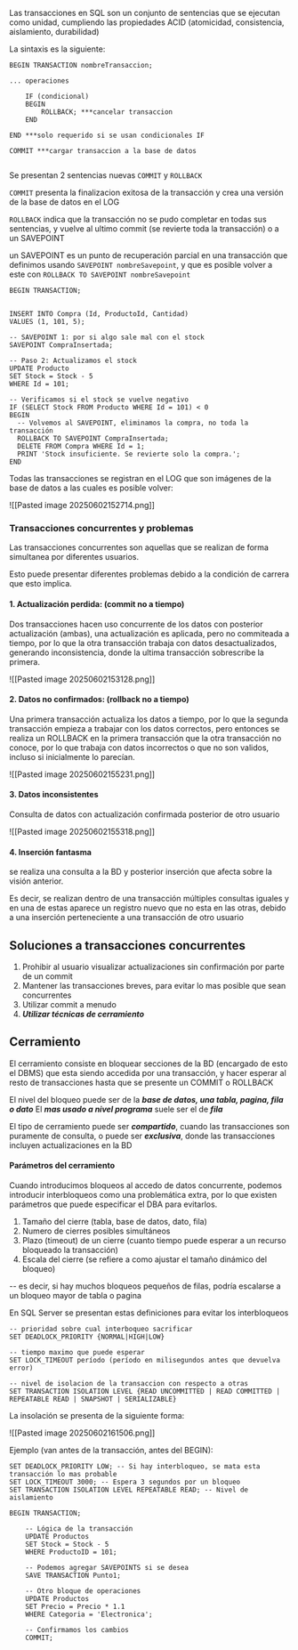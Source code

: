 Las transacciones en SQL son un conjunto de sentencias que se ejecutan como unidad, cumpliendo las propiedades ACID (atomicidad, consistencia, aislamiento, durabilidad)

La sintaxis es la siguiente:

```
BEGIN TRANSACTION nombreTransaccion;

... operaciones

	IF (condicional) 
	BEGIN 
		ROLLBACK; ***cancelar transaccion
	END

END ***solo requerido si se usan condicionales IF

COMMIT ***cargar transaccion a la base de datos


```


Se presentan 2 sentencias nuevas `COMMIT` y `ROLLBACK`

`COMMIT` presenta la finalizacion exitosa de la transacción y crea una versión de la base de datos en el LOG

`ROLLBACK` indica que la transacción no se pudo completar en todas sus sentencias, y vuelve al ultimo commit (se revierte toda la transacción) o a un  SAVEPOINT

un SAVEPOINT es un punto de recuperación parcial en una transacción que definimos usando `SAVEPOINT nombreSavepoint`, y que es posible volver a este con `ROLLBACK TO SAVEPOINT nombreSavepoint` 

```
BEGIN TRANSACTION;


INSERT INTO Compra (Id, ProductoId, Cantidad)
VALUES (1, 101, 5);

-- SAVEPOINT 1: por si algo sale mal con el stock
SAVEPOINT CompraInsertada;

-- Paso 2: Actualizamos el stock
UPDATE Producto
SET Stock = Stock - 5
WHERE Id = 101;

-- Verificamos si el stock se vuelve negativo
IF (SELECT Stock FROM Producto WHERE Id = 101) < 0
BEGIN
  -- Volvemos al SAVEPOINT, eliminamos la compra, no toda la transacción
  ROLLBACK TO SAVEPOINT CompraInsertada;
  DELETE FROM Compra WHERE Id = 1;
  PRINT 'Stock insuficiente. Se revierte solo la compra.';
END

```

Todas las transacciones se registran en el LOG que son imágenes de la base de datos a las cuales es posible volver:

![[Pasted image 20250602152714.png]]

### Transacciones concurrentes y problemas

Las transacciones concurrentes son aquellas que se realizan de forma simultanea por diferentes usuarios.

Esto puede presentar diferentes problemas debido a la condición de carrera que esto implica.

#### 1. Actualización perdida: (commit no a tiempo)

Dos transacciones hacen uso concurrente de los datos con posterior actualización (ambas), una actualización es aplicada, pero no commiteada a tiempo, por lo que la otra transacción trabaja con datos desactualizados, generando inconsistencia, donde la ultima transacción sobrescribe la primera. 

![[Pasted image 20250602153128.png]]

#### 2. Datos no confirmados: (rollback no a tiempo)

Una primera transacción actualiza los datos a tiempo, por lo que la segunda transacción empieza a trabajar con los datos correctos, pero entonces se realiza un ROLLBACK en la primera transacción que la otra transacción no conoce, por lo que trabaja con datos incorrectos o que no son validos, incluso si inicialmente lo parecían.

![[Pasted image 20250602155231.png]]
#### 3. Datos inconsistentes

Consulta de datos con actualización confirmada posterior de otro usuario

![[Pasted image 20250602155318.png]]

#### 4. Inserción fantasma

se realiza una consulta a la BD y posterior inserción que afecta sobre la visión anterior.

Es decir, se realizan dentro de una transacción múltiples consultas iguales y en una de estas aparece un registro nuevo que no esta en las otras, debido a una inserción perteneciente a una transacción de otro usuario


## Soluciones a transacciones concurrentes

1. Prohibir al usuario visualizar actualizaciones sin confirmación por parte de un commit
2. Mantener las transacciones breves, para evitar lo mas posible que sean concurrentes
3. Utilizar commit a menudo
4. ***Utilizar técnicas de cerramiento***

## Cerramiento

El cerramiento consiste en bloquear secciones de la BD (encargado de esto el DBMS) que esta siendo accedida por una transacción, y hacer esperar al resto de transacciones hasta que se presente un COMMIT o ROLLBACK

El nivel del bloqueo puede ser de la ***base de datos, una tabla, pagina, fila o dato***
El ***mas usado a nivel programa*** suele ser el de ***fila***

El tipo de cerramiento puede ser ***compartido***, cuando las transacciones son puramente de consulta, o puede ser ***exclusiva***, donde las transacciones incluyen actualizaciones en la BD

#### Parámetros del cerramiento

Cuando introducimos bloqueos al accedo de datos concurrente, podemos introducir interbloqueos como una problemática extra, por lo que existen parámetros que puede especificar el DBA para evitarlos.

1. Tamaño del cierre (tabla, base de datos, dato, fila)
2. Numero de cierres posibles simultáneos
3. Plazo (timeout) de un cierre (cuanto tiempo puede esperar a un recurso bloqueado la transacción)
4. Escala del cierre (se refiere a como ajustar el tamaño dinámico del bloqueo)

-- es decir, si hay muchos bloqueos pequeños de filas, podría escalarse a un bloqueo mayor de tabla o pagina

En SQL Server se presentan estas definiciones para evitar los interbloqueos

```
-- prioridad sobre cual interboqueo sacrificar
SET DEADLOCK_PRIORITY {NORMAL|HIGH|LOW}

-- tiempo maximo que puede esperar
SET LOCK_TIMEOUT período (período en milisegundos antes que devuelva error)

-- nivel de isolacion de la transaccion con respecto a otras
SET TRANSACTION ISOLATION LEVEL {READ UNCOMMITTED | READ COMMITTED | REPEATABLE READ | SNAPSHOT | SERIALIZABLE}
```

La insolación se presenta de la siguiente forma:

![[Pasted image 20250602161506.png]]

Ejemplo (van antes de la transacción, antes del BEGIN):

```
SET DEADLOCK_PRIORITY LOW; -- Si hay interbloqueo, se mata esta transacción lo mas probable
SET LOCK_TIMEOUT 3000; -- Espera 3 segundos por un bloqueo
SET TRANSACTION ISOLATION LEVEL REPEATABLE READ; -- Nivel de aislamiento

BEGIN TRANSACTION;

    -- Lógica de la transacción
    UPDATE Productos
    SET Stock = Stock - 5
    WHERE ProductoID = 101;

    -- Podemos agregar SAVEPOINTS si se desea
    SAVE TRANSACTION Punto1;

    -- Otro bloque de operaciones
    UPDATE Productos
    SET Precio = Precio * 1.1
    WHERE Categoria = 'Electronica';

    -- Confirmamos los cambios
    COMMIT;
```

